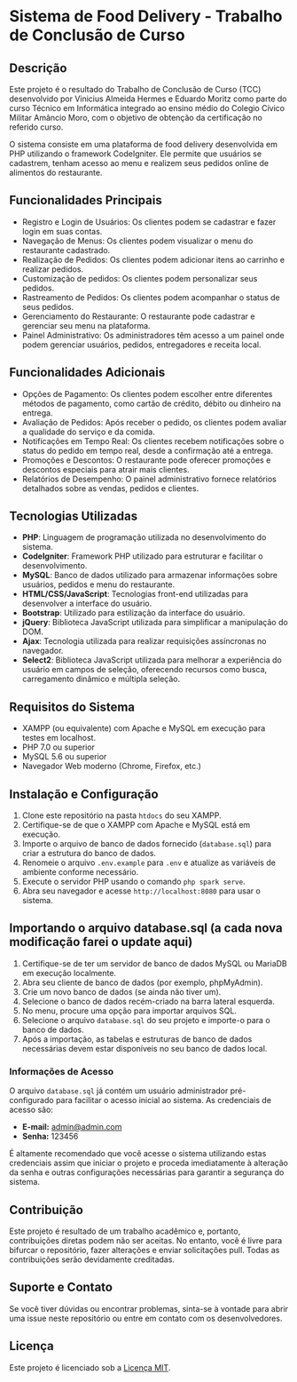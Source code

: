 # Sistema de Food Delivery - Trabalho de Conclusão de Curso

## Descrição

Este projeto é o resultado do Trabalho de Conclusão de Curso (TCC) desenvolvido por Vinicius Almeida Hermes e Eduardo Moritz como parte do curso Técnico em Informática integrado ao ensino médio do Colegio Cívico Militar Amâncio Moro, com o objetivo de obtenção da certificação no referido curso.

O sistema consiste em uma plataforma de food delivery desenvolvida em PHP utilizando o framework CodeIgniter. Ele permite que usuários se cadastrem, tenham acesso ao menu e realizem seus pedidos online de alimentos do restaurante.

## Funcionalidades Principais

- Registro e Login de Usuários: Os clientes podem se cadastrar e fazer login em suas contas.
- Navegação de Menus: Os clientes podem visualizar o menu do restaurante cadastrado.
- Realização de Pedidos: Os clientes podem adicionar itens ao carrinho e realizar pedidos.
- Customização de pedidos: Os clientes podem personalizar seus pedidos.
- Rastreamento de Pedidos: Os clientes podem acompanhar o status de seus pedidos.
- Gerenciamento do Restaurante: O restaurante pode cadastrar e gerenciar seu menu na plataforma.
- Painel Administrativo: Os administradores têm acesso a um painel onde podem gerenciar usuários, pedidos, entregadores e receita local.

## Funcionalidades Adicionais

- Opções de Pagamento: Os clientes podem escolher entre diferentes métodos de pagamento, como cartão de crédito, débito ou dinheiro na entrega.
- Avaliação de Pedidos: Após receber o pedido, os clientes podem avaliar a qualidade do serviço e da comida.
- Notificações em Tempo Real: Os clientes recebem notificações sobre o status do pedido em tempo real, desde a confirmação até a entrega.
- Promoções e Descontos: O restaurante pode oferecer promoções e descontos especiais para atrair mais clientes.
- Relatórios de Desempenho: O painel administrativo fornece relatórios detalhados sobre as vendas, pedidos e clientes.

## Tecnologias Utilizadas

- **PHP**: Linguagem de programação utilizada no desenvolvimento do sistema.
- **CodeIgniter**: Framework PHP utilizado para estruturar e facilitar o desenvolvimento.
- **MySQL**: Banco de dados utilizado para armazenar informações sobre usuários, pedidos e menu do restaurante.
- **HTML/CSS/JavaScript**: Tecnologias front-end utilizadas para desenvolver a interface do usuário.
- **Bootstrap**: Utilizado para estilização da interface do usuário.
- **jQuery**: Biblioteca JavaScript utilizada para simplificar a manipulação do DOM.
- **Ajax**: Tecnologia utilizada para realizar requisições assíncronas no navegador.
- **Select2**: Biblioteca JavaScript utilizada para melhorar a experiência do usuário em campos de seleção, oferecendo recursos como busca, carregamento dinâmico e múltipla seleção.


## Requisitos do Sistema

- XAMPP (ou equivalente) com Apache e MySQL em execução para testes em localhost.
- PHP 7.0 ou superior
- MySQL 5.6 ou superior
- Navegador Web moderno (Chrome, Firefox, etc.)


## Instalação e Configuração

1. Clone este repositório na pasta `htdocs` do seu XAMPP.
2. Certifique-se de que o XAMPP com Apache e MySQL está em execução.
3. Importe o arquivo de banco de dados fornecido (`database.sql`) para criar a estrutura do banco de dados.
4. Renomeie o arquivo `.env.example` para `.env` e atualize as variáveis de ambiente conforme necessário.
5. Execute o servidor PHP usando o comando `php spark serve`.
6. Abra seu navegador e acesse `http://localhost:8080` para usar o sistema.

## Importando o arquivo database.sql (a cada nova modificação farei o update aqui)

1. Certifique-se de ter um servidor de banco de dados MySQL ou MariaDB em execução localmente.
2. Abra seu cliente de banco de dados (por exemplo, phpMyAdmin).
3. Crie um novo banco de dados (se ainda não tiver um).
4. Selecione o banco de dados recém-criado na barra lateral esquerda.
5. No menu, procure uma opção para importar arquivos SQL.
6. Selecione o arquivo `database.sql` do seu projeto e importe-o para o banco de dados.
7. Após a importação, as tabelas e estruturas de banco de dados necessárias devem estar disponíveis no seu banco de dados local.

### Informações de Acesso

O arquivo `database.sql` já contém um usuário administrador pré-configurado para facilitar o acesso inicial ao sistema. As credenciais de acesso são:

- **E-mail:** admin@admin.com
- **Senha:** 123456

É altamente recomendado que você acesse o sistema utilizando estas credenciais assim que iniciar o projeto e proceda imediatamente à alteração da senha e outras configurações necessárias para garantir a segurança do sistema.

## Contribuição

Este projeto é resultado de um trabalho acadêmico e, portanto, contribuições diretas podem não ser aceitas. No entanto, você é livre para bifurcar o repositório, fazer alterações e enviar solicitações pull. Todas as contribuições serão devidamente creditadas.

## Suporte e Contato

Se você tiver dúvidas ou encontrar problemas, sinta-se à vontade para abrir uma issue neste repositório ou entre em contato com os desenvolvedores.

## Licença

Este projeto é licenciado sob a [Licença MIT](LICENSE).
